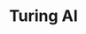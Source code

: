 ---
title: Turing AI
solution: shio
github-url: https://viglet.com/turing
description: Shio CMS is integrated with Turing AI, allowing you to map the attributes that will be indexed in Turing during Post Type modeling.
---
